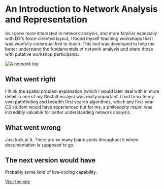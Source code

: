 # An Introduction to Network Analysis and Representation

As I grew more interested in network analysis, and more familiar especially with D3's force-directed layout, I found myself teaching workshops that I was woefully underqualified to teach. This tool was developed to help me better understand the fundamentals of network analysis and share those with putative workshop participants.

![A network toy](images/full/networktoy.png)

## What went right

I think the spatial problem explanation (which I would later deal with in more detail in one of my Gestalt essays) was really important. I had to write my own pathfinding and breadth first search algorithms, which any first-year CS student would have experienced but for me, a philosophy major, was incredibly valuable for better understanding network analysis.

## What went wrong

Just look at it. There are so many blank spots throughout it where documentation is supposed to go.

## The next version would have
Probably some kind of live-coding capability.

[Visit the site](http://dhs.stanford.edu/dh/networks/)